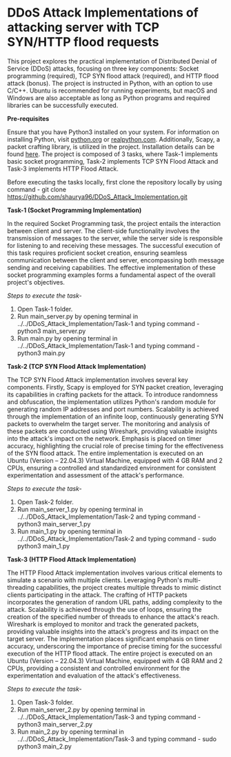 # DDoS Attack Implementations of attacking server with TCP SYN/HTTP flood requests

This project explores the practical implementation of Distributed Denial of Service (DDoS) attacks, focusing on three key components: Socket programming (required), TCP SYN flood attack (required), and HTTP flood attack (bonus). The project is instructed in Python, with an option to use C/C++. Ubuntu is recommended for running experiments, but macOS and Windows are also acceptable as long as Python programs and required libraries can be successfully executed.

**Pre-requisites**

Ensure that you have Python3 installed on your system. For information on installing Python, visit [python.org](python.org) or [realpython.com](realpython.com). Additionally, Scapy, a packet crafting library, is utilized in the project. Installation details can be found [here](http://phaethon.github.io/kamene/api/installation.html). The project is composed of 3 tasks, where Task-1 implements basic socket programming, Task-2 implements TCP SYN Flood Attack and Task-3 implements HTTP Flood Attack.

Before executing the tasks locally, first clone the repository locally by using command - git clone https://github.com/shaurya96/DDoS_Attack_Implementation.git

**Task-1 (Socket Programming Implementation)**

In the required Socket Programming task, the project entails the interaction between client and server. The client-side functionality involves the transmission of messages to the server, while the server side is responsible for listening to and receiving these messages. The successful execution of this task requires proficient socket creation, ensuring seamless communication between the client and server, encompassing both message sending and receiving capabilities. The effective implementation of these socket programming examples forms a fundamental aspect of the overall project's objectives.

*Steps to execute the task-*

1. Open Task-1 folder.
2. Run main_server.py by opening terminal in ../../DDoS_Attack_Implementation/Task-1 and typing command - python3 main_server.py
3. Run main.py by opening terminal in ../../DDoS_Attack_Implementation/Task-1 and typing command - python3 main.py

**Task-2 (TCP SYN Flood Attack Implementation)**

The TCP SYN Flood Attack implementation involves several key components. Firstly, Scapy is employed for SYN packet creation, leveraging its capabilities in crafting packets for the attack. To introduce randomness and obfuscation, the implementation utilizes Python's random module for generating random IP addresses and port numbers. Scalability is achieved through the implementation of an infinite loop, continuously generating SYN packets to overwhelm the target server. The monitoring and analysis of these packets are conducted using Wireshark, providing valuable insights into the attack's impact on the network. Emphasis is placed on timer accuracy, highlighting the crucial role of precise timing for the effectiveness of the SYN flood attack. The entire implementation is executed on an Ubuntu (Version – 22.04.3) Virtual Machine, equipped with 4 GB RAM and 2 CPUs, ensuring a controlled and standardized environment for consistent experimentation and assessment of the attack's performance.

*Steps to execute the task-*

1. Open Task-2 folder.
2. Run main_server_1.py by opening terminal in ../../DDoS_Attack_Implementation/Task-2 and typing command - python3 main_server_1.py
3. Run main_1.py by opening terminal in ../../DDoS_Attack_Implementation/Task-2 and typing command - sudo python3 main_1.py

**Task-3 (HTTP Flood Attack Implementation)**

The HTTP Flood Attack implementation involves various critical elements to simulate a scenario with multiple clients. Leveraging Python's multi-threading capabilities, the project creates multiple threads to mimic distinct clients participating in the attack. The crafting of HTTP packets incorporates the generation of random URL paths, adding complexity to the attack. Scalability is achieved through the use of loops, ensuring the creation of the specified number of threads to enhance the attack's reach. Wireshark is employed to monitor and track the generated packets, providing valuable insights into the attack's progress and its impact on the target server. The implementation places significant emphasis on timer accuracy, underscoring the importance of precise timing for the successful execution of the HTTP flood attack. The entire project is executed on an Ubuntu (Version – 22.04.3) Virtual Machine, equipped with 4 GB RAM and 2 CPUs, providing a consistent and controlled environment for the experimentation and evaluation of the attack's effectiveness. 

*Steps to execute the task-*

1. Open Task-3 folder.
2. Run main_server_2.py by opening terminal in ../../DDoS_Attack_Implementation/Task-3 and typing command - python3 main_server_2.py
3. Run main_2.py by opening terminal in ../../DDoS_Attack_Implementation/Task-3 and typing command - sudo python3 main_2.py    
